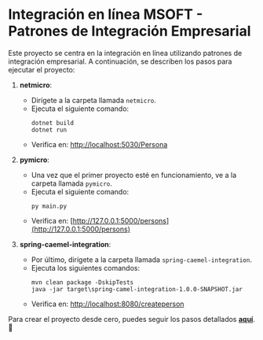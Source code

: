 # Integración en línea MSOFT - Patrones de Integración Empresarial

Este proyecto se centra en la integración en línea utilizando patrones de integración empresarial. A continuación, se describen los pasos para ejecutar el proyecto:

1. **netmicro**:
   - Dirígete a la carpeta llamada `netmicro`.
   - Ejecuta el siguiente comando:
     ```
     dotnet build
     dotnet run
     ```
   - Verifica en: [http://localhost:5030/Persona](http://localhost:5030/Persona)

2. **pymicro**:
   - Una vez que el primer proyecto esté en funcionamiento, ve a la carpeta llamada `pymicro`.
   - Ejecuta el siguiente comando:
     ```
     py main.py
     ```
   - Verifica en: [http://127.0.0.1:5000/persons](http://127.0.0.1:5000/persons)

3. **spring-caemel-integration**:
   - Por último, dirígete a la carpeta llamada `spring-caemel-integration`.
   - Ejecuta los siguientes comandos:
     ```
     mvn clean package -DskipTests
     java -jar target\spring-camel-integration-1.0.0-SNAPSHOT.jar
     ```
   - Verifica en: [http://localhost:8080/createperson](http://localhost:8080/createperson)

Para crear el proyecto desde cero, puedes seguir los pasos detallados [**aquí**](https://drive.google.com/file/d/1rhPfOcEsUt3DlXToJqfpEkC-aGhI_1HC/view?usp=sharing). 📄
